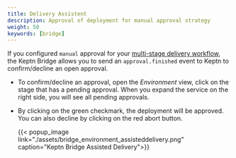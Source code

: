 ```yaml
---
title: Delivery Assistent
description: Approval of deployment for manual approval strategy
weight: 50
keywords: [bridge]
---
```


If you configured `manual` approval for your [multi-stage delivery workflow](../../continuous_delivery/multi_stage/#approval-strategy), the Keptn Bridge allows you to send an `approval.finished` event to Keptn to confirm/decline an open approval.
 
* To confirm/decline an approval, open the *Environment* view, click on the stage that has a pending approval. When you expand the service on the right side, you will see all pending approvals. 

* By clicking on the green checkmark, the deployment will be approved. You can also decline by clicking on the red abort button. 

    {{< popup_image
      link="./assets/bridge_environment_assisteddelivery.png"
      caption="Keptn Bridge Assisted Delivery">}}